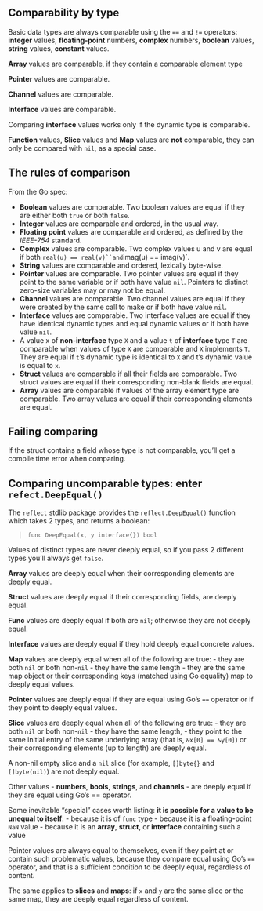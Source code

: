 ## Comparability by type

Basic data types are always comparable using the `==` and `!=` operators: **integer** values, **floating-point** numbers, **complex** numbers, **boolean** values, **string** values, **constant** values.

**Array** values are comparable, if they contain a comparable element type

**Pointer** values are comparable.

**Channel** values are comparable.

**Interface** values are comparable.

Comparing **interface** values works only if the dynamic type is comparable.

**Function** values, **Slice** values and **Map** values are **not** comparable, they can only be compared with `nil`, as a special case.

## The rules of comparison

From the Go spec:

- **Boolean** values are comparable. Two boolean values are equal if they are either both `true` or both `false`.
- **Integer** values are comparable and ordered, in the usual way.
- **Floating point** values are comparable and ordered, as defined by the *IEEE-754* standard.
- **Complex** values are comparable. Two complex values u and v are equal if both `real(u) == real(v)``and`imag(u) == imag(v)`.
- **String** values are comparable and ordered, lexically byte-wise.
- **Pointer** values are comparable. Two pointer values are equal if they point to the same variable or if both have value `nil`. Pointers to distinct zero-size variables may or may not be equal.
- **Channel** values are comparable. Two channel values are equal if they were created by the same call to make or if both have value `nil`.
- **Interface** values are comparable. Two interface values are equal if they have identical dynamic types and equal dynamic values or if both have value `nil`.
- A value x of **non-interface** type `X` and a value `t` of **interface** type `T` are comparable when values of type `X` are comparable and `X` implements `T`. They are equal if `t`’s dynamic type is identical to `X` and t’s dynamic value is equal to `x`.
- **Struct** values are comparable if all their fields are comparable. Two struct values are equal if their corresponding non-blank fields are equal.
- **Array** values are comparable if values of the array element type are comparable. Two array values are equal if their corresponding elements are equal.

## Failing comparing

If the struct contains a field whose type is not comparable, you’ll get a compile time error when comparing.

## Comparing uncomparable types: enter `refect.DeepEqual()`

The `reflect` stdlib package provides the `reflect.DeepEqual()` function which takes 2 types, and returns a boolean:

> ```
> func DeepEqual(x, y interface{}) bool
> ```

Values of distinct types are never deeply equal, so if you pass 2 different types you’ll always get `false`.

**Array** values are deeply equal when their corresponding elements are deeply equal.

**Struct** values are deeply equal if their corresponding fields, are deeply equal.

**Func** values are deeply equal if both are `nil`; otherwise they are not deeply equal.

**Interface** values are deeply equal if they hold deeply equal concrete values.

**Map** values are deeply equal when all of the following are true: - they are both `nil` or both non-`nil` - they have the same length - they are the same map object or their corresponding keys (matched using Go equality) map to deeply equal values.

**Pointer** values are deeply equal if they are equal using Go’s `==` operator or if they point to deeply equal values.

**Slice** values are deeply equal when all of the following are true: - they are both `nil` or both non-`nil` - they have the same length, - they point to the same initial entry of the same underlying array (that is, `&x[0] == &y[0]`) or their corresponding elements (up to length) are deeply equal.

A non-nil empty slice and a `nil` slice (for example, `[]byte{}` and `[]byte(nil)`) are not deeply equal.

Other values - **numbers**, **bools**, **strings**, and **channels** - are deeply equal if they are equal using Go’s == operator.

Some inevitable “special” cases worth listing: **it is possible for a value to be unequal to itself**: - because it is of `func` type - because it is a floating-point `NaN` value - because it is an **array**, **struct**, or **interface** containing such a value

Pointer values are always equal to themselves, even if they point at or contain such problematic values, because they compare equal using Go’s `==` operator, and that is a sufficient condition to be deeply equal, regardless of content.

The same applies to **slices** and **maps**: if `x` and `y` are the same slice or the same map, they are deeply equal regardless of content.